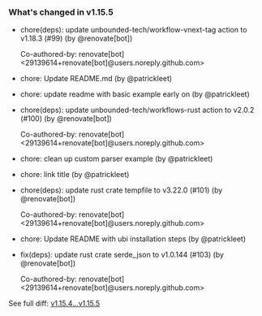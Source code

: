 ### What's changed in v1.15.5

* chore(deps): update unbounded-tech/workflow-vnext-tag action to v1.18.3 (#99) (by @renovate[bot])

  Co-authored-by: renovate[bot] <29139614+renovate[bot]@users.noreply.github.com>

* chore: Update README.md (by @patrickleet)

* chore: update readme with basic example early on (by @patrickleet)

* chore(deps): update unbounded-tech/workflows-rust action to v2.0.2 (#100) (by @renovate[bot])

  Co-authored-by: renovate[bot] <29139614+renovate[bot]@users.noreply.github.com>

* chore: clean up custom parser example (by @patrickleet)

* chore: link title (by @patrickleet)

* chore(deps): update rust crate tempfile to v3.22.0 (#101) (by @renovate[bot])

  Co-authored-by: renovate[bot] <29139614+renovate[bot]@users.noreply.github.com>

* chore: Update README with ubi installation steps (by @patrickleet)

* fix(deps): update rust crate serde_json to v1.0.144 (#103) (by @renovate[bot])

  Co-authored-by: renovate[bot] <29139614+renovate[bot]@users.noreply.github.com>


See full diff: [v1.15.4...v1.15.5](https://github.com/unbounded-tech/vnext/compare/v1.15.4...v1.15.5)
